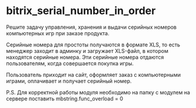 # bitrix_serial_number_in_order
Решите задачу управления, хранения и выдачи серийных номеров компьютерных игр при заказе продукта.

Серийные номера для простоты получаются в формате XLS, то есть менеджер заходит в админку и загружает XLS-файл, в котором находятся серийные номера. Эти серийные номера отдаются пользователям, когда совершается покупка игры.

Пользователь приходит на сайт, оформляет заказ с компьютерными играми, оплачивает и получает серийный номер.

P.S. Для корректной работы модуля необходимо на папку с модулем на сервере поставить mbstring.func_overload = 0